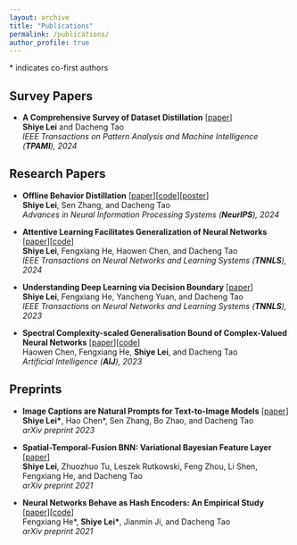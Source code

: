 ```yaml
---
layout: archive
title: "Publications"
permalink: /publications/
author_profile: true
---
```


\* indicates co-first authors
  
## Survey Papers

- **A Comprehensive Survey of Dataset Distillation** [[paper](https://doi.org/10.1109/TPAMI.2023.3322540)] \
  **Shiye Lei** and Dacheng Tao \
  *IEEE Transactions on Pattern Analysis and Machine Intelligence (**TPAMI**), 2024* 
  

## Research Papers

- **Offline Behavior Distillation**  [[paper](https://arxiv.org/pdf/2410.22728)][[code](https://github.com/LeavesLei/OBD)][[poster](../images/obd_poster.png)]\
  **Shiye Lei**, Sen Zhang, and Dacheng Tao \
  *Advances in Neural Information Processing Systems (**NeurIPS**), 2024*

- **Attentive Learning Facilitates Generalization of Neural Networks** [[paper](https://doi.org/10.1109/TNNLS.2024.3356310)][[code](https://github.com/LeavesLei/attentive_learning)] \
  **Shiye Lei**, Fengxiang He, Haowen Chen, and Dacheng Tao \
  *IEEE Transactions on Neural Networks and Learning Systems (**TNNLS**), 2024* 
  
  
- **Understanding Deep Learning via Decision Boundary** [[paper](https://doi.org/10.1109/TNNLS.2023.3326654)] \
  **Shiye Lei**, Fengxiang He, Yancheng Yuan, and Dacheng Tao \
  *IEEE Transactions on Neural Networks and Learning Systems (**TNNLS**), 2023*


- **Spectral Complexity-scaled Generalisation Bound of Complex-Valued Neural Networks** [[paper](https://doi.org/10.1016/j.artint.2023.103951)][[code](https://github.com/LeavesLei/cvnn_generalization)] \
  Haowen Chen, Fengxiang He, **Shiye Lei**, and Dacheng Tao \
  *Artificial Intelligence (**AIJ**), 2023*



## Preprints

- **Image Captions are Natural Prompts for Text-to-Image Models** [[paper](https://arxiv.org/pdf/2307.08526.pdf)] \
  **Shiye Lei\***, Hao Chen\*, Sen Zhang, Bo Zhao, and Dacheng Tao \
  *arXiv preprint 2023*

- **Spatial-Temporal-Fusion BNN: Variational Bayesian Feature Layer** [[paper](https://arxiv.org/pdf/2112.06281.pdf)] \
  **Shiye Lei**, Zhuozhuo Tu, Leszek Rutkowski, Feng Zhou, Li Shen, Fengxiang He, and Dacheng Tao \
  *arXiv preprint 2021* 

- **Neural Networks Behave as Hash Encoders: An Empirical Study** [[paper](https://arxiv.org/pdf/2101.05490.pdf)][[code](https://github.com/LeavesLei/activation-code)]\
  Fengxiang He\*, **Shiye Lei\***, Jianmin Ji, and Dacheng Tao \
  *arXiv preprint 2021* 
